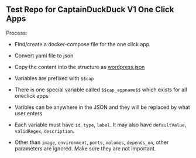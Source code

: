 ## Test Repo for CaptainDuckDuck V1 One Click Apps

Process:
- Find/create a docker-compose file for the one click app
- Convert yaml file to json
- Copy the content into the structure as [wordpress.json](https://github.com/githubsaturn/testing-v1-one-click-apps/blob/master/one-click-apps/v1/wordpress.json)

- Variables are prefixed with `$$cap`
- There is one special variable called `$$cap_appname$$` which exists for all oneclick apps
- Varibles can be anywhere in the JSON and they will be replaced by what user enters
- Each variable must have `id`, `type`, `label`. It may also have `defaultValue`, `validRegex`, `description`.
- Other than `image`, `environment`, `ports`, `volumes`, `depends_on`, other parameters are ignored. Make sure they are not important.
